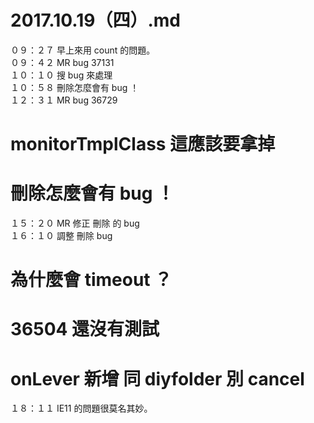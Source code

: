 # 2017.10.19（四）.md


０９：２７ 早上來用 count 的問題。  
０９：４２ MR bug 37131  
１０：１０ 搜 bug 來處理  
１０：５８ 刪除怎麼會有 bug ！  
１２：３１ MR bug 36729  

# monitorTmplClass 這應該要拿掉  
# 刪除怎麼會有 bug ！  

１５：２０ MR 修正 刪除 的 bug  
１６：１０ 調整 刪除 bug  

# 為什麼會 timeout ？  

# 36504 還沒有測試  

# onLever 新增 同 diyfolder 別 cancel  

１８：１１ IE11 的問題很莫名其妙。  
